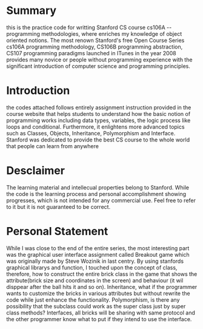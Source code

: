 # Summary
this is the practice code for writting Stanford CS course cs106A -- programming methodologies, where enriches my knowledge of object oriented notions. The most renown Stanford's free Open Course Series cs106A programming methodology, CS106B programming abstraction, CS107 programming paradigms launched in ITunes in the year 2008 provides many novice or people without programming experience with the significant introduction of computer science and programming principles. 

# Introduction 
the codes attached follows entirely assignment instruction provided in the course website that helps students to understand how the basic notion of programming works including data types, variables, the logic process like loops and conditional. Furthermore, it enlightens more advanced topics such as Classes, Objects, Inheritance, Polymorphism and Interface. Stanford was dedicated to provide the best CS course to the whole world that people can learn from anywhere 

# Desclaimer
The learning material and intellecual properties belong to Stanford. While the code is the learning process and personal accomplishment showing progresses, which is not intended for any commercial use. Feel free to refer to it but it is not guaranteed to be correct.

# Personal Statement 
While I was close to the end of the entire series, the most interesting part was the graphical user interface assignment called Breakout game which was originally made by Steve Wozinik in last centry. By using stanfords graphical librarys and function, I touched upon the concept of class, therefore, how to construct the entire brick class in the game that shows the attribute(brick size and coordinates in the screen) and behaviour (it wil disppear after the ball hits it and so on). Inheritance, what if the programmer wants to customize the bricks in various attributes but without rewrite the code while just enhance the functionality. Polymorphism, is there any possibility that the subclass could work as the super class just by super class methods? Interfaces, all bricks will be sharing with same protocol and the other programmer know what to put if they intend to use the interface. 

